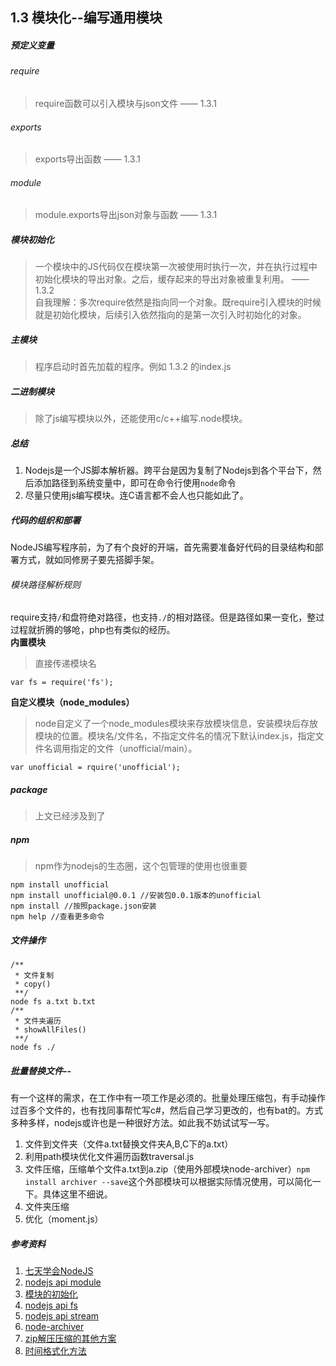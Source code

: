 1.3 模块化--编写通用模块
---
##### 预定义变量
###### require
> require函数可以引入模块与json文件 —— 1.3.1  

###### exports
> exports导出函数 —— 1.3.1  

###### module
> module.exports导出json对象与函数 —— 1.3.1  

##### 模块初始化
> 一个模块中的JS代码仅在模块第一次被使用时执行一次，并在执行过程中初始化模块的导出对象。之后，缓存起来的导出对象被重复利用。 —— 1.3.2  
自我理解：多次require依然是指向同一个对象。既require引入模块的时候就是初始化模块，后续引入依然指向的是第一次引入时初始化的对象。  

##### 主模块
> 程序启动时首先加载的程序。例如 1.3.2 的index.js  

##### 二进制模块
> 除了js编写模块以外，还能使用c/c++编写.node模块。

##### 总结
1. Nodejs是一个JS脚本解析器。跨平台是因为复制了Nodejs到各个平台下，然后添加路径到系统变量中，即可在命令行使用```node```命令  
2. 尽量只使用js编写模块。连C语言都不会人也只能如此了。  

##### 代码的组织和部署
NodeJS编写程序前，为了有个良好的开端，首先需要准备好代码的目录结构和部署方式，就如同修房子要先搭脚手架。  

###### 模块路径解析规则
require支持```/```和盘符绝对路径，也支持```./```的相对路径。但是路径如果一变化，整过过程就折腾的够呛，php也有类似的经历。  
**内置模块**
> 直接传递模块名
```
var fs = require('fs');
```

**自定义模块（node_modules）**
> node自定义了一个node_modules模块来存放模块信息，安装模块后存放模块的位置。模块名/文件名，不指定文件名的情况下默认index.js，指定文件名调用指定的文件（unofficial/main）。
```
var unofficial = rquire('unofficial');
```

##### package
> 上文已经涉及到了  

##### npm
> npm作为nodejs的生态圈，这个包管理的使用也很重要
```
npm install unofficial
npm install unofficial@0.0.1 //安装包0.0.1版本的unofficial
npm install //按照package.json安装
npm help //查看更多命令
```

##### 文件操作
```
/**
 * 文件复制
 * copy()
 **/
node fs a.txt b.txt
/**
 * 文件夹遍历
 * showAllFiles()
 **/
node fs ./
```

##### 批量替换文件--
有一个这样的需求，在工作中有一项工作是必须的。批量处理压缩包，有手动操作过百多个文件的，也有找同事帮忙写c#，然后自己学习更改的，也有bat的。方式多种多样，nodejs或许也是一种很好方法。如此我不妨试试写一写。  
1. 文件到文件夹（文件a.txt替换文件夹A,B,C下的a.txt）  
2. 利用path模块优化文件遍历函数traversal.js   
3. 文件压缩，压缩单个文件a.txt到a.zip（使用外部模块node-archiver）```npm install archiver --save```这个外部模块可以根据实际情况使用，可以简化一下。具体这里不细说。  
4. 文件夹压缩
5. 优化（moment.js）

##### 参考资料
1. [七天学会NodeJS](http://nqdeng.github.io/7-days-nodejs)
2. [nodejs api module](https://nodejs.org/api/modules.html)
3. [模块的初始化](http://www.ituring.com.cn/article/177569)
4. [nodejs api fs](https://nodejs.org/api/fs.html)
5. [nodejs api stream](https://nodejs.org/api/stream.html)
6. [node-archiver](https://github.com/archiverjs/node-archiver)
7. [zip解压压缩的其他方案](http://www.html-js.com/article/Nodejs-study-notes-something-about-archive-and-unarchive-in-nodejs)  
8. [时间格式化方法](https://github.com/moment/moment)